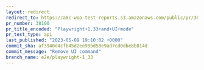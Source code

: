 ```yaml
---
layout: redirect
redirect_to: https://a8c-woo-test-reports.s3.amazonaws.com/public/pr/38100/api/index.html
pr_number: 38100
pr_title_encoded: "Playwright+1.33+and+UI+mode"
pr_test_type: api
last_published: "2023-05-09 19:10:02 +0000"
commit_sha: af3940d4cfb45d2ee98bd58e9ad7cd0dbe8b814d
commit_message: "Remove UI command"
branch_name: e2e/playwright-1_33
---
```

